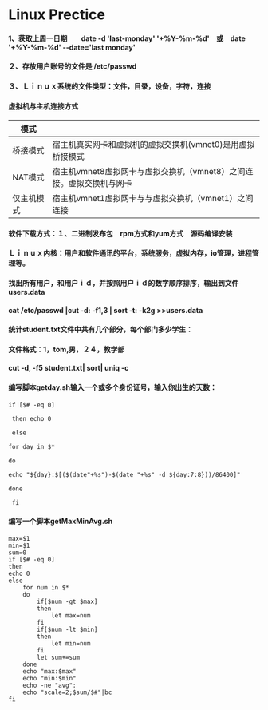 # 				Linux Prectice

#### 1、获取上周一日期　　date -d 'last-monday' '+%Y-%m-%d'　或　date '+%Y-%m-%d'  --date='last monday'

#### ２、存放用户账号的文件是  /etc/passwd

#### ３、Ｌｉｎｕｘ系统的文件类型：文件，目录，设备，字符，连接



#### 虚拟机与主机连接方式

| 模式    |                                          |
| ----- | ---------------------------------------- |
| 桥接模式  | 宿主机真实网卡和虚拟机的虚拟交换机(vmnet0)是用虚拟桥接模式        |
| NAT模式 | 宿主机vmnet8虚拟网卡与虚拟交换机（vmnet8）之间连接。虚拟交换机与网卡 |
| 仅主机模式 | 宿主机vmnet1虚拟网卡与与虚拟交换机（vmnet1）之间连接         |



#### 软件下载方式：１、二进制发布包　rpm方式和yum方式　源码编译安装　　

#### Ｌｉｎｕｘ内核：用户和软件通讯的平台，系统服务，虚拟内存，io管理，进程管理等。



#### 找出所有用户，和用户ｉｄ，并按照用户ｉｄ的数字顺序排序，输出到文件users.data

#### cat /etc/passwd |cut -d: -f1,3 | sort -t: -k2g >>users.data



#### 统计student.txt文件中共有几个部分，每个部门多少学生：

#### 文件格式：1，tom,男，２４，教学部

#### cut  -d, -f5 student.txt| sort|  uniq -c



#### 编写脚本getday.sh输入一个或多个身份证号，输入你出生的天数：

`if [$# -eq 0]`

` then echo 0` 

` else` 

` for day in $* ` 

`do `

`echo "${day}:$[($(date"+%s")-$(date "+%s" -d ${day:7:8}))/86400]" `

`done `

` fi`

#### 编写一个脚本getMaxMinAvg.sh

```
max=$1
min=$1
sum=0
if [$# -eq 0]
then 
echo 0
else
	for num in $*
	do
		if[$num -gt $max]
		then
			let max=num
		fi
		if[$num -lt $min]
		then
			let min=num
		fi
		let sum+=sum
	done
    echo "max:$max"
    echo "min:$min"
    echo -ne "avg":
    echo "scale=2;$sum/$#"|bc
fi

```

